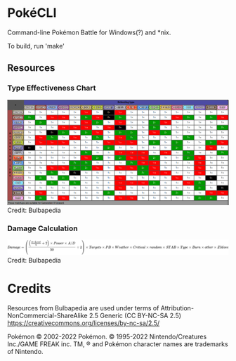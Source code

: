 # PokéCLI

Command-line Pokémon Battle for Windows(?) and \*nix.

To build, run 'make'

## Resources


### Type Effectiveness Chart

![img](./resources/effectiveness.png)
Credit: Bulbapedia


### Damage Calculation

![img](./resources/damage_calc.svg)
Credit: Bulbapedia


# Credits

Resources from Bulbapedia are used under terms of Attribution-NonCommercial-ShareAlike 2.5 Generic (CC BY-NC-SA 2.5)
<https://creativecommons.org/licenses/by-nc-sa/2.5/>

Pokémon © 2002-2022 Pokémon. © 1995-2022 Nintendo/Creatures Inc./GAME FREAK inc. TM, ® and Pokémon character names are trademarks of Nintendo.

